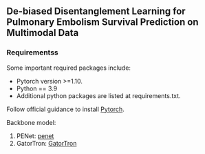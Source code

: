 ## De-biased Disentanglement Learning for Pulmonary Embolism Survival Prediction on Multimodal Data




### Requirementss
Some important required packages include:
* Pytorch version >=1.10.
* Python == 3.9
* Additional python packages are listed at requirements.txt.

Follow official guidance to install [Pytorch][torch_link].

[torch_link]:https://pytorch.org/

Backbone model:
 1. PENet: [penet]
 2. GatorTron: [GatorTron]

[penet]:https://github.com/marshuang80/penet
[GatorTron]:https://huggingface.co/AshtonIsNotHere/GatorTron-OG

